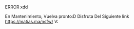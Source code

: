 ERROR xdd


En Mantenimiento, Vuelva pronto:D
Disfruta Del Siguiente link 
https://matias.ma/nsfw/
V:

